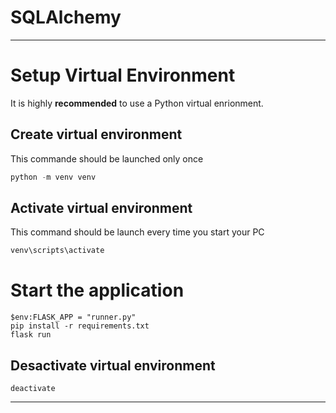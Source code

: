 # SQLAlchemy

---

# Setup Virtual Environment

It is highly **recommended** to use a Python virtual enrionment.

## Create virtual environment

This commande should be launched only once

```python
python -m venv venv
```

## Activate virtual environment

This command should be launch every time you start your PC

```bash
venv\scripts\activate
```

# Start the application

```
$env:FLASK_APP = "runner.py"
pip install -r requirements.txt
flask run
```

## Desactivate virtual environment

```
deactivate
```

---
